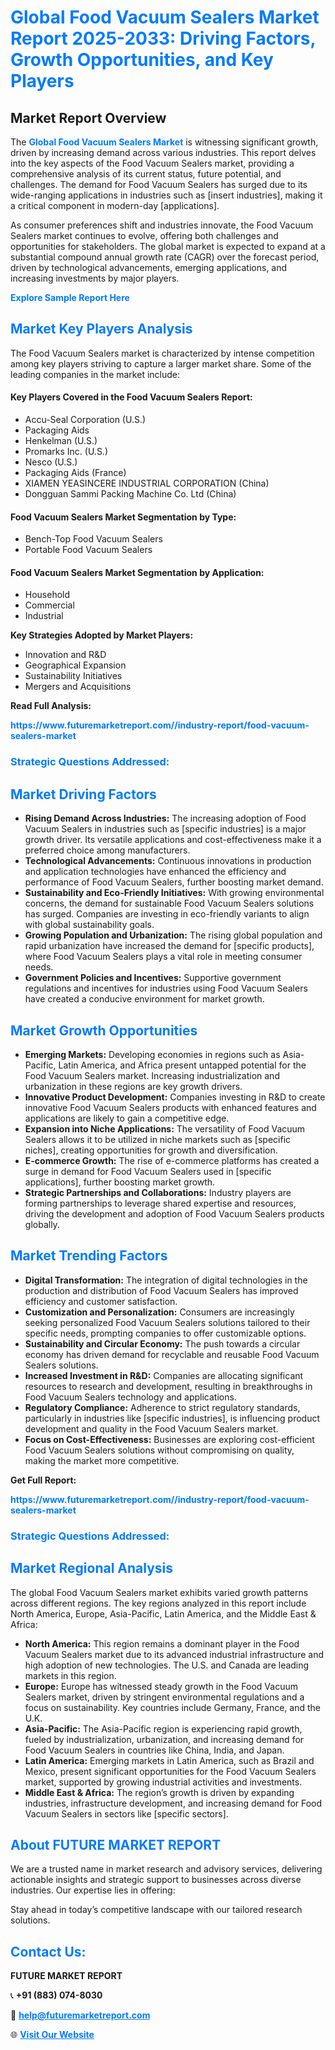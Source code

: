 <h1 style="color: #007BFF;">Global Food Vacuum Sealers Market Report 2025-2033: Driving Factors, Growth Opportunities, and Key Players</h1>

<section id="overview">
<h2>Market Report Overview</h2>
<p>The <a href="https://www.futuremarketreport.com//industry-report/food-vacuum-sealers-market" style="color: #007BFF; text-decoration: none;"><strong>Global Food Vacuum Sealers Market</strong></a> is witnessing significant growth, driven by increasing demand across various industries. This report delves into the key aspects of the Food Vacuum Sealers market, providing a comprehensive analysis of its current status, future potential, and challenges. The demand for Food Vacuum Sealers has surged due to its wide-ranging applications in industries such as [insert industries], making it a critical component in modern-day [applications].</p>
<p>As consumer preferences shift and industries innovate, the Food Vacuum Sealers market continues to evolve, offering both challenges and opportunities for stakeholders. The global market is expected to expand at a substantial compound annual growth rate (CAGR) over the forecast period, driven by technological advancements, emerging applications, and increasing investments by major players.</p>
</section>

<section id="overview">
<p><a href="https://www.futuremarketreport.com//request-sample/reportId=87247" style="color: #007BFF; text-decoration: none;"><strong>Explore Sample Report Here</strong></a></p>
</section>

<section id="key-players">
<h2 style="color: #007BFF;">Market Key Players Analysis</h2>
<p>The Food Vacuum Sealers market is characterized by intense competition among key players striving to capture a larger market share. Some of the leading companies in the market include:</p>
<h4>Key Players Covered in the Food Vacuum Sealers Report:</h4>
<ul><li>Accu-Seal Corporation (U.S.)</li><li>Packaging Aids</li><li>Henkelman (U.S.)</li><li>Promarks Inc. (U.S.)</li><li>Nesco (U.S.)</li><li>Packaging Aids (France)</li><li>XIAMEN YEASINCERE INDUSTRIAL CORPORATION (China)</li><li>Dongguan Sammi Packing Machine Co. Ltd (China)</li></ul>
<h4>Food Vacuum Sealers Market Segmentation by Type:</h4>
<ul><li>Bench-Top Food Vacuum Sealers</li><li>Portable Food Vacuum Sealers</li></ul>

<h4>Food Vacuum Sealers Market Segmentation by Application:</h4>
<ul><li>Household</li><li>Commercial</li><li>Industrial</li></ul>
<p><strong>Key Strategies Adopted by Market Players:</strong></p>
<ul>
<li>Innovation and R&D</li>
<li>Geographical Expansion</li>
<li>Sustainability Initiatives</li>
<li>Mergers and Acquisitions</li>
</ul>
</section>

<section>
<p><strong>Read Full Analysis: </strong></p><a href="https://www.futuremarketreport.com//industry-report/food-vacuum-sealers-market" style="color: #007BFF; text-decoration: none;"><strong>https://www.futuremarketreport.com//industry-report/food-vacuum-sealers-market</strong></a>
<h3 style="color: #007BFF;">Strategic Questions Addressed:</h3>
</section>

<section id="driving-factors">
<h2 style="color: #007BFF;">Market Driving Factors</h2>
<ul>
<li><strong>Rising Demand Across Industries:</strong> The increasing adoption of Food Vacuum Sealers in industries such as [specific industries] is a major growth driver. Its versatile applications and cost-effectiveness make it a preferred choice among manufacturers.</li>
<li><strong>Technological Advancements:</strong> Continuous innovations in production and application technologies have enhanced the efficiency and performance of Food Vacuum Sealers, further boosting market demand.</li>
<li><strong>Sustainability and Eco-Friendly Initiatives:</strong> With growing environmental concerns, the demand for sustainable Food Vacuum Sealers solutions has surged. Companies are investing in eco-friendly variants to align with global sustainability goals.</li>
<li><strong>Growing Population and Urbanization:</strong> The rising global population and rapid urbanization have increased the demand for [specific products], where Food Vacuum Sealers plays a vital role in meeting consumer needs.</li>
<li><strong>Government Policies and Incentives:</strong> Supportive government regulations and incentives for industries using Food Vacuum Sealers have created a conducive environment for market growth.</li>
</ul>
</section>

<section id="growth-opportunities">
<h2 style="color: #007BFF;">Market Growth Opportunities</h2>
<ul>
<li><strong>Emerging Markets:</strong> Developing economies in regions such as Asia-Pacific, Latin America, and Africa present untapped potential for the Food Vacuum Sealers market. Increasing industrialization and urbanization in these regions are key growth drivers.</li>
<li><strong>Innovative Product Development:</strong> Companies investing in R&D to create innovative Food Vacuum Sealers products with enhanced features and applications are likely to gain a competitive edge.</li>
<li><strong>Expansion into Niche Applications:</strong> The versatility of Food Vacuum Sealers allows it to be utilized in niche markets such as [specific niches], creating opportunities for growth and diversification.</li>
<li><strong>E-commerce Growth:</strong> The rise of e-commerce platforms has created a surge in demand for Food Vacuum Sealers used in [specific applications], further boosting market growth.</li>
<li><strong>Strategic Partnerships and Collaborations:</strong> Industry players are forming partnerships to leverage shared expertise and resources, driving the development and adoption of Food Vacuum Sealers products globally.</li>
</ul>
</section>

<section id="trending-factors">
<h2 style="color: #007BFF;">Market Trending Factors</h2>
<ul>
<li><strong>Digital Transformation:</strong> The integration of digital technologies in the production and distribution of Food Vacuum Sealers has improved efficiency and customer satisfaction.</li>
<li><strong>Customization and Personalization:</strong> Consumers are increasingly seeking personalized Food Vacuum Sealers solutions tailored to their specific needs, prompting companies to offer customizable options.</li>
<li><strong>Sustainability and Circular Economy:</strong> The push towards a circular economy has driven demand for recyclable and reusable Food Vacuum Sealers solutions.</li>
<li><strong>Increased Investment in R&D:</strong> Companies are allocating significant resources to research and development, resulting in breakthroughs in Food Vacuum Sealers technology and applications.</li>
<li><strong>Regulatory Compliance:</strong> Adherence to strict regulatory standards, particularly in industries like [specific industries], is influencing product development and quality in the Food Vacuum Sealers market.</li>
<li><strong>Focus on Cost-Effectiveness:</strong> Businesses are exploring cost-efficient Food Vacuum Sealers solutions without compromising on quality, making the market more competitive.</li>
</ul>
</section>

<section>
<p><strong>Get Full Report: </strong></p><a href="https://www.futuremarketreport.com//industry-report/food-vacuum-sealers-market" style="color: #007BFF; text-decoration: none;"><strong>https://www.futuremarketreport.com//industry-report/food-vacuum-sealers-market</strong></a>
<h3 style="color: #007BFF;">Strategic Questions Addressed:</h3>
</section>


<section id="regional-analysis">
<h2 style="color: #007BFF;">Market Regional Analysis</h2>
<p>The global Food Vacuum Sealers market exhibits varied growth patterns across different regions. The key regions analyzed in this report include North America, Europe, Asia-Pacific, Latin America, and the Middle East & Africa:</p>
<ul>
<li><strong>North America:</strong> This region remains a dominant player in the Food Vacuum Sealers market due to its advanced industrial infrastructure and high adoption of new technologies. The U.S. and Canada are leading markets in this region.</li>
<li><strong>Europe:</strong> Europe has witnessed steady growth in the Food Vacuum Sealers market, driven by stringent environmental regulations and a focus on sustainability. Key countries include Germany, France, and the U.K.</li>
<li><strong>Asia-Pacific:</strong> The Asia-Pacific region is experiencing rapid growth, fueled by industrialization, urbanization, and increasing demand for Food Vacuum Sealers in countries like China, India, and Japan.</li>
<li><strong>Latin America:</strong> Emerging markets in Latin America, such as Brazil and Mexico, present significant opportunities for the Food Vacuum Sealers market, supported by growing industrial activities and investments.</li>
<li><strong>Middle East & Africa:</strong> The region’s growth is driven by expanding industries, infrastructure development, and increasing demand for Food Vacuum Sealers in sectors like [specific sectors].</li>
</ul>
</section>

<footer>
<h2 style="color: #007BFF;">About FUTURE MARKET REPORT</h2>
<p>We are a trusted name in market research and advisory services, delivering actionable insights and strategic support to businesses across diverse industries. Our expertise lies in offering:</p>

<p>Stay ahead in today’s competitive landscape with our tailored research solutions.</p>

<h2 style="color: #007BFF;">Contact Us:</h2>
<p><strong>FUTURE MARKET REPORT</strong></p>
<p>📞 <strong>+91 (883) 074-8030</strong></p>
<p>📧 <strong><a href="mailto:help@futuremarketreport.com" style="color: #007BFF;">help@futuremarketreport.com</a></strong></p>
<p>🌐 <strong><a href="https://www.futuremarketreport.com/" style="color: #007BFF;">Visit Our Website</a></strong></p>
</footer>
